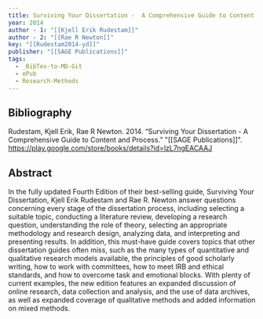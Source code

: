 ```yaml
---
title: Surviving Your Dissertation -  A Comprehensive Guide to Content and Process
year: 2014
author - 1: "[[Kjell Erik Rudestam]]"
author - 2: "[[Rae R Newton]]"
key: "[[Rudestam2014-yd]]"
publisher: "[[SAGE Publications]]"
tags:
  - _BibTex-to-MD-Git
  - ePub
  - Research-Methods
---
```


## Bibliography
Rudestam, Kjell Erik, Rae R Newton. 2014. “Surviving Your Dissertation -  A Comprehensive Guide to Content and Process.” "[[SAGE Publications]]". https://play.google.com/store/books/details?id=lzL7ngEACAAJ

## Abstract
In the fully updated Fourth Edition of their best-selling guide, Surviving Your Dissertation, Kjell Erik Rudestam and Rae R. Newton answer questions concerning every stage of the dissertation process, including selecting a suitable topic, conducting a literature review, developing a research question, understanding the role of theory, selecting an appropriate methodology and research design, analyzing data, and interpreting and presenting results. In addition, this must-have guide covers topics that other dissertation guides often miss, such as the many types of quantitative and qualitative research models available, the principles of good scholarly writing, how to work with committees, how to meet IRB and ethical standards, and how to overcome task and emotional blocks. With plenty of current examples, the new edition features an expanded discussion of online research, data collection and analysis, and the use of data archives, as well as expanded coverage of qualitative methods and added information on mixed methods.
